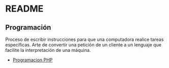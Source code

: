 # README
## Programación
Proceso de escribir instrucciones para que una computadora realice tareas específicas.
Arte de convertir una petición de un cliente a un lenguaje que facilite la interpretación de una máquina.

- [Programacion PHP](https://github.com/refudhys/Curso-de-Inicio-PHP/blob/master/Programaci%C3%B3n%20PHP/Introducción.md "Programación PHP")


        